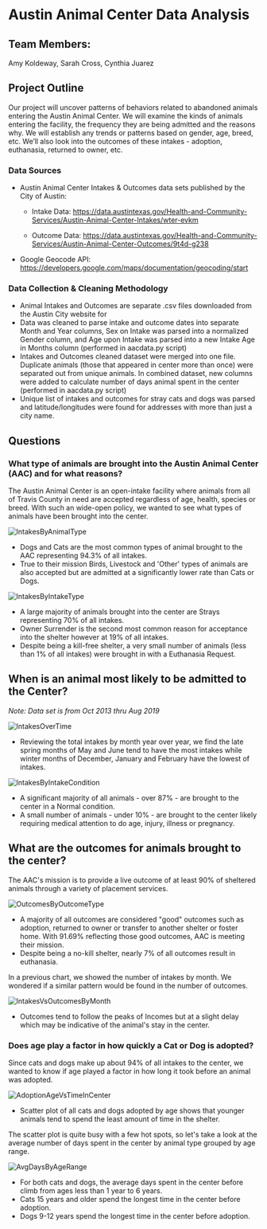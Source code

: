 # Austin Animal Center Data Analysis

## Team Members:
Amy Koldeway, Sarah Cross, Cynthia Juarez

## Project Outline
Our project will uncover patterns of behaviors related to abandoned animals entering the Austin Animal Center.  We will examine the kinds of animals entering the facility, the frequency they are being admitted and the reasons why.  We will establish any trends or patterns based on gender, age, breed, etc. We’ll also look into the outcomes of these intakes - adoption, euthanasia, returned to owner, etc. 

### Data Sources
  * Austin Animal Center Intakes & Outcomes data sets published by the City of Austin:

    * Intake Data: 
    https://data.austintexas.gov/Health-and-Community-Services/Austin-Animal-Center-Intakes/wter-evkm

    * Outcome Data: https://data.austintexas.gov/Health-and-Community-Services/Austin-Animal-Center-Outcomes/9t4d-g238

  * Google Geocode API: https://developers.google.com/maps/documentation/geocoding/start

### Data Collection & Cleaning Methodology
* Animal Intakes and Outcomes are separate .csv files downloaded from the Austin City website for 
* Data was cleaned to parse intake and outcome dates into separate Month and Year columns, Sex on Intake was parsed into a normalized Gender column, and Age upon Intake was parsed into a new Intake Age in Months column (performed in aacdata.py script)
* Intakes and Outcomes cleaned dataset were merged into one file.  Duplicate animals (those that appeared in center more than once) were separated out from unique animals.  In combined dataset, new columns were added to calculate number of days animal spent in the center (performed in aacdata.py script)
* Unique list of intakes and outcomes for stray cats and dogs was parsed and latitude/longitudes were found for addresses with more than just a city name.

## Questions
### What type of animals are brought into the Austin Animal Center (AAC) and for what reasons?
The Austin Animal Center is an open-intake facility where animals from all of Travis County in need are accepted regardless of age, health, species or breed. With such an wide-open policy, we wanted to see what types of animals have been brought into the center.

![IntakesByAnimalType](images/intakes_by_animal_type.png)

* Dogs and Cats are the most common types of animal brought to the AAC representing 94.3% of all intakes.
* True to their mission Birds, Livestock and 'Other' types of animals are also accepted but are admitted at a significantly lower rate than Cats or Dogs.

![IntakesByIntakeType](images/intakes_by_intake_type.png)
* A large majority of animals brought into the center are Strays representing 70% of all intakes.
* Owner Surrender is the second most common reason for acceptance into the shelter however at 19% of all intakes.
* Despite being a kill-free shelter, a very small number of animals (less than 1% of all intakes) were brought in with a Euthanasia Request.

## When is an animal most likely to be admitted to the Center?
*Note: Data set is from Oct 2013 thru Aug 2019*

![IntakesOverTime](images/intakes_over_time.png)

* Reviewing the total intakes by month year over year, we find the late spring months of May and June tend to have the most intakes while winter months of December, January and February have the lowest of intakes.

![IntakesByIntakeCondition](images/intakes_by_intake_condition.png)

* A significant majority of all animals - over 87% - are brought to the center in a Normal condition.
* A small number of animals - under 10% - are brought to the center likely requiring medical attention to do age, injury, illness or pregnancy.

## What are the outcomes for animals brought to the center?
The AAC's mission is to provide a live outcome of at least 90% of sheltered animals through a variety of placement services. 

![OutcomesByOutcomeType](images/outcomes_by_outcome_type.png)
* A majority of all outcomes are considered "good" outcomes such as adoption, returned to owner or transfer to another shelter or foster home. With 91.69% reflecting those good outcomes, AAC is meeting their mission.
* Despite being a no-kill shelter, nearly 7% of all outcomes result in euthanasia.

In a previous chart, we showed the number of intakes by month. We wondered if a similar pattern would be found in the number of outcomes.

![IntakesVsOutcomesByMonth](images/intakes_vs_outcomes_by_month.png)
* Outcomes tend to follow the peaks of Incomes but at a slight delay which may be indicative of the animal's stay in the center.

### Does age play a factor in how quickly a Cat or Dog is adopted?
Since cats and dogs make up about 94% of all intakes to the center, we wanted to know if age played a factor in how long it took before an animal was adopted.

![AdoptionAgeVsTimeInCenter](images/adoption_age_vs_time_in_center.png)
* Scatter plot of all cats and dogs adopted by age shows that younger animals tend to spend the least amount of time in the shelter.

The scatter plot is quite busy with a few hot spots, so let's take a look at the average number of days spent in the center by animal type grouped by age range.

![AvgDaysByAgeRange](images/avg_days_by_age_range.png)

* For both cats and dogs, the average days spent in the center before climb from ages less than 1 year to 6 years.
* Cats 15 years and older spend the longest time in the center before adoption.
* Dogs 9-12 years spend the longest time in the center before adoption.